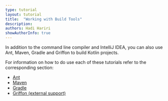 ```yaml
---
type: tutorial
layout: tutorial
title:  "Working with Build Tools"
description:
authors: Hadi Hariri
showAuthorInfo: true
---
```

In addition to the command line compiler and IntelliJ IDEA, you can also use Ant, Maven, Gradle and Griffon to build Kotlin projects.

For information on how to do use each of these tutorials refer to the corresponding section:

- [Ant](/docs/reference/using-ant.html)
- [Maven](/docs/reference/using-maven.html)
- [Gradle](/docs/reference/using-gradle.html)
- [Griffon (external support)](https://github.com/griffon/griffon-kotlin-plugin)
